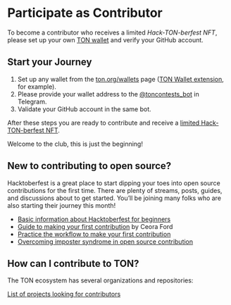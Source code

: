 # Participate as Contributor

To become a contributor who receives a limited *Hack-TON-berfest NFT*, please set up your own [TON wallet](https://ton.org/wallets) and verify your GitHub account.

## Start your Journey

1. Set up any wallet from the [ton.org/wallets](https://ton.org/wallets) page ([TON Wallet extension](https://chrome.google.com/webstore/detail/ton-wallet/nphplpgoakhhjchkkhmiggakijnkhfnd), for example).
2. Please provide your wallet address to the [@toncontests_bot](https://t.me/toncontests_bot) in Telegram.
3. Validate your GitHub account in the same bot.

After these steps you are ready to contribute and receive a [limited Hack-TON-berfest NFT](/contribute/hacktoberfest/#what-the-rewards).

Welcome to the club, this is just the beginning!

## New to contributing to open source?

Hacktoberfest is a great place to start dipping your toes into open source contributions for the first time. There are plenty of streams, posts, guides, and discussions about to get started. You’ll be joining many folks who are also starting their journey this month!

* [Basic information about Hacktoberfest for beginners](https://hacktoberfest.com/participation/#beginner-resources)
* [Guide to making your first contribution](https://dev.to/codesandboxio/how-to-make-your-first-open-source-contribution-2oim) by Ceora Ford
* [Practice the workflow to make your first contribution](https://github.com/firstcontributions/first-contributions)
* [Overcoming imposter syndrome in open source contribution](https://blackgirlbytes.dev/conquering-the-fear-of-contributing-to-open-source)

## How can I contribute to TON?

The TON ecosystem has several organizations and repositories:

<span className="DocsMarkdown--button-group-content">
  <a href="/hacktonberfest"
     className="Button Button-is-docs-primary">
    List of projects looking for contributors
  </a>
</span>
